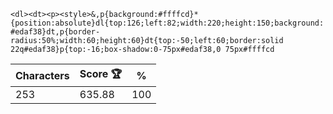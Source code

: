 `<dl><dt><p><style>&,p{background:#ffffcd}*{position:absolute}dl{top:126;left:82;width:220;height:150;background:#edaf38}dt,p{border-radius:50%;width:60;height:60}dt{top:-50;left:60;border:solid 22q#edaf38}p{top:-16;box-shadow:0-75px#edaf38,0 75px#ffffcd`

| Characters | Score 🏆 | %   |
| ---------- | -------- | --- |
| 253        | 635.88   | 100 |
